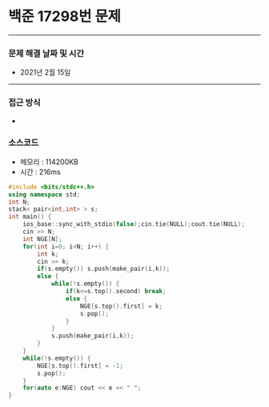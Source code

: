 
# 백준 17298번 문제

---

### 문제 해결 날짜 및 시간

- 2021년 2월 15일

---

### 접근 방식
- 

### 소스코드
- 메모리 : 114200KB
- 시간 : 216ms
```c++
#include <bits/stdc++.h>
using namespace std;
int N;
stack< pair<int,int> > s;
int main() {
    ios_base::sync_with_stdio(false);cin.tie(NULL);cout.tie(NULL);
    cin >> N;
    int NGE[N];
    for(int i=0; i<N; i++) {
        int k;
        cin >> k;
        if(s.empty()) s.push(make_pair(i,k));
        else {
            while(!s.empty()) {
                if(k<=s.top().second) break;
                else {
                    NGE[s.top().first] = k;
                    s.pop();
                }
            }
            s.push(make_pair(i,k));
        }
    }
    while(!s.empty()) {
        NGE[s.top().first] = -1;
        s.pop();
    }
    for(auto e:NGE) cout << e << " ";
}
```